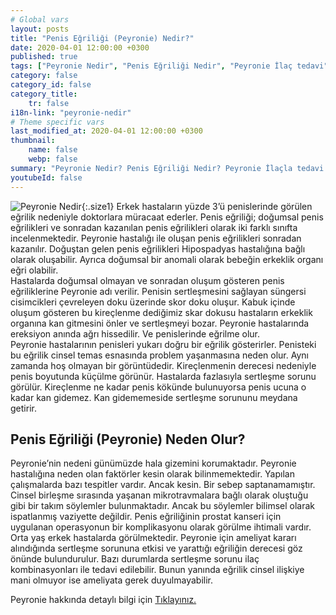 ```yaml
---
# Global vars
layout: posts
title: "Penis Eğriliği (Peyronie) Nedir?"
date: 2020-04-01 12:00:00 +0300
published: true
tags: ["Peyronie Nedir", "Penis Eğriliği Nedir", "Peyronie İlaç tedavi", " Peyronie sebep", "Peyronie belirti", "Peyronie ameliyat", "Penis eğriliği düzeltme", "penis eğriliği ameliyatı", "mutluluk çubuğu ameliyatı", "Penil Protez Ameliyatı" , "Penis eğriliği ameliyatı nasıl olur" , "Peyronie" , "Penis Eğriliği" , "peyronie nedeni" , "peyronie teşhis" , "penis eğriliği nedeni" , "Penis neden eğrilir" ]
category: false
category_id: false
category_title:
    tr: false
i18n-link: "peyronie-nedir"
# Theme specific vars
last_modified_at: 2020-04-01 12:00:00 +0300
thumbnail:
    name: false
    webp: false
summary: "Peyronie Nedir? Penis Eğriliği Nedir? Peyronie İlaçla tedavi edilir mi? Peyronie'nin sebebi? Peyronie belirtileri, Peyronie ameliyatları, Penis Eğriliği düzeltilmesi, penis eğriliği ameliyatı, mutluluk çubuğu ameliyatı, penil protez ameliyatı, Penis eğriliği nasıl düzeltilir, Penis eğriliği ameliyatı nasıl olur"
youtubeId: false
---
```


![Peyronie Nedir](/assets/img/peyronie.jpeg){:.size1}
Erkek hastaların yüzde 3’ü penislerinde görülen eğrilik nedeniyle doktorlara müracaat ederler. Penis eğriliği; doğumsal penis eğrilikleri ve sonradan kazanılan penis eğrilikleri olarak iki farklı sınıfta incelenmektedir. Peyronie hastalığı ile oluşan penis eğrilikleri sonradan kazanılır. Doğuştan gelen penis eğrilikleri Hipospadyas hastalığına bağlı olarak oluşabilir. Ayrıca doğumsal bir anomali olarak bebeğin erkeklik organı eğri olabilir.  
Hastalarda doğumsal olmayan ve sonradan oluşum gösteren penis eğriliklerine Peyronie adı verilir. Penisin sertleşmesini sağlayan süngersi cisimcikleri çevreleyen doku üzerinde skor doku oluşur. Kabuk içinde oluşum gösteren bu kireçlenme dediğimiz skar dokusu hastaların erkeklik organına kan gitmesini önler ve sertleşmeyi bozar. Peyronie hastalarında ereksiyon anında ağrı hissedilir. Ve penislerinde eğrilme olur.  
Peyronie hastalarının penisleri yukarı doğru bir eğrilik gösterirler. Penisteki bu eğrilik cinsel temas esnasında problem yaşanmasına neden olur. Aynı zamanda hoş olmayan bir görüntüdedir. Kireçlenmenin derecesi nedeniyle penis boyutunda küçülme görünür. Hastalarda fazlasıyla sertleşme sorunu görülür. Kireçlenme ne kadar penis kökünde bulunuyorsa penis ucuna o kadar kan gidemez. Kan gidememeside sertleşme sorununu meydana getirir.

## Penis Eğriliği (Peyronie) Neden Olur?

Peyronie’nin nedeni günümüzde hala gizemini korumaktadır. Peyronie hastalığına neden olan faktörler kesin olarak bilinmemektedir. Yapılan çalışmalarda bazı tespitler vardır. Ancak kesin. Bir sebep saptanamamıştır. Cinsel birleşme sırasında yaşanan mikrotravmalara bağlı olarak oluştuğu gibi bir takım söylemler bulunmaktadır. Ancak bu söylemler bilimsel olarak ispatlanmış vaziyette değildir. Penis eğriliğinin prostat kanseri için uygulanan operasyonun bir komplikasyonu olarak görülme ihtimali vardır. Orta yaş erkek hastalarda görülmektedir. Peyronie için ameliyat kararı alındığında sertleşme sorununa etkisi ve yarattığı eğriliğin derecesi göz önünde bulundurulur. Bazı durumlarda sertleşme sorunu ilaç kombinasyonları ile tedavi edilebilir. Bunun yanında eğrilik cinsel ilişkiye mani olmuyor ise ameliyata gerek duyulmayabilir.


Peyronie hakkında detaylı bilgi için [Tıklayınız.](https://www.onoluroloji.com/peyronie)
